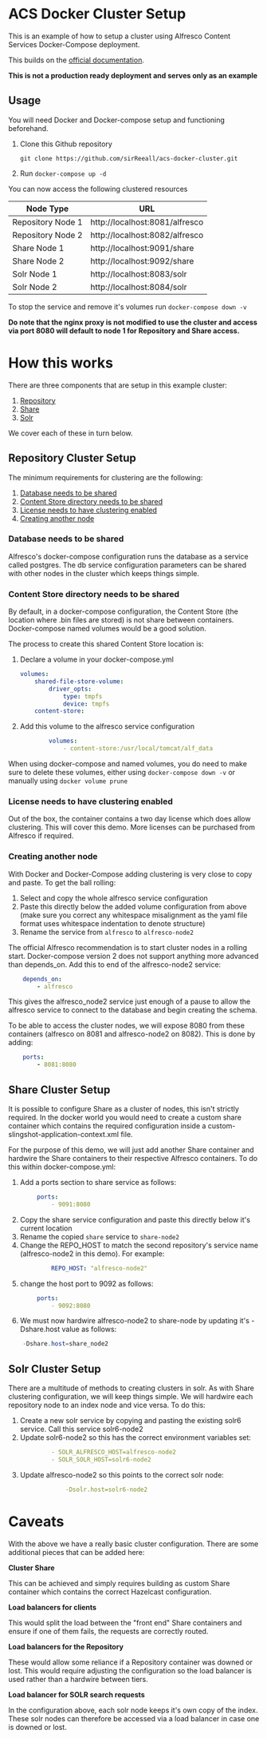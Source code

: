 # ACS Docker Cluster Setup

This is an example of how to setup a cluster using Alfresco Content Services Docker-Compose deployment.

This builds on the [official documentation](https://docs.alfresco.com/6.2/concepts/ha-intro.html).

**This is not a production ready deployment and serves only as an example**

## Usage

You will need Docker and Docker-compose setup and functioning beforehand.

1. Clone this Github repository

   `git clone https://github.com/sirReeall/acs-docker-cluster.git`

2. Run `docker-compose up -d`

You can now access the following clustered resources

Node Type | URL
--- | ---
Repository Node 1 | http://localhost:8081/alfresco
Repository Node 2 | http://localhost:8082/alfresco
Share Node 1 | http://localhost:9091/share
Share Node 2 | http://localhost:9092/share
Solr Node 1 | http://localhost:8083/solr
Solr Node 2 | http://localhost:8084/solr

To stop the service and remove it's volumes run `docker-compose down -v`

**Do note that the nginx proxy is not modified to use the cluster and access via port 8080 will default to node 1 for Repository and Share access.**


# How this works

There are three components that are setup in this example cluster:

1. [Repository](#Repository-Cluster-Setup)
2. [Share](#Share-Cluster-Setup)
3. [Solr](#Solr-Cluster-Setup)

We cover each of these in turn below.

## Repository Cluster Setup

The minimum requirements for clustering are the following:

1. [Database needs to be shared](#Database-needs-to-be-shared)
2. [Content Store directory needs to be shared](#Content-Store-directory-needs-to-be-shared)
3. [License needs to have clustering enabled](#License-needs-to-have-clustering-enabled)
4. [Creating another node](#Creating-another-node)

### Database needs to be shared

Alfresco's docker-compose configuration runs the database as a service called postgres. The db service configuration parameters can be shared with other nodes in the cluster which keeps things simple.

### Content Store directory needs to be shared

By default, in a docker-compose configuration, the Content Store (the location where .bin files are stored) is not share between containers. Docker-compose named volumes would be a good solution.

The process to create this shared Content Store location is:

1. Declare a volume in your docker-compose.yml
    ```yaml
    volumes:
        shared-file-store-volume:
            driver_opts:
                type: tmpfs
                device: tmpfs
        content-store:
    ```

2. Add this volume to the alfresco service configuration
    ```yaml
            volumes: 
                - content-store:/usr/local/tomcat/alf_data
    ```

When using docker-compose and named volumes, you do need to make sure to delete these volumes, either using `docker-compose down -v` or manually using `docker volume prune`

### License needs to have clustering enabled

Out of the box, the container contains a two day license which does allow clustering. This will cover this demo. More licenses can be purchased from Alfresco if required.

### Creating another node

With Docker and Docker-Compose adding clustering is very close to copy and paste. To get the ball rolling:
1. Select and copy the whole alfresco service configuration
2. Paste this directly below the added volume configuration from above (make sure you correct any whitespace misalignment as the yaml file format uses whitespace indentation to denote structure)
3. Rename the service from `alfresco` to `alfresco-node2`

The official Alfresco recommendation is to start cluster nodes in a rolling start. Docker-compose version 2 does not support anything more advanced than depends_on. Add this to end of the alfresco-node2 service:
```yaml
    depends_on: 
        - alfresco
```

This gives the alfresco_node2 service just enough of a pause to allow the alfresco service to connect to the database and begin creating the schema.

To be able to access the cluster nodes, we will expose 8080 from these containers (alfresco on 8081 and alfresco-node2 on 8082). This is done by adding:

```yaml
    ports: 
        - 8081:8080
```

## Share Cluster Setup

It is possible to configure Share as a cluster of nodes, this isn't strictly required. In the docker world you would need to create a custom share container which contains the required configuration inside a custom-slingshot-application-context.xml file. 

For the purpose of this demo, we will just add another Share container and hardwire the Share containers to their respective Alfresco containers. To do this within docker-compose.yml:
1. Add a ports section to share service as follows:
```yaml
        ports:
            - 9091:8080
```
2. Copy the share service configuration and paste this directly below it's current location
3. Rename the copied `share` service to `share-node2`
4. Change the REPO_HOST to match the second repository's service name (alfresco-node2 in this demo). For example:
```yaml
            REPO_HOST: "alfresco-node2"
```
5. change the host port to 9092 as follows:
```yaml
        ports: 
            - 9092:8080
```
6. We must now hardwire alfresco-node2 to share-node by updating it's -Dshare.host value as follows:
```java
    -Dshare.host=share_node2
```

## Solr Cluster Setup

There are a multitude of methods to creating clusters in solr. As with Share clustering configuration, we will keep things simple. We will hardwire each repository node to an index node and vice versa. To do this:

1. Create a new solr service by copying and pasting the existing solr6 service. Call this service solr6-node2
2. Update solr6-node2 so this has the correct environment variables set:
```yaml
            - SOLR_ALFRESCO_HOST=alfresco-node2
            - SOLR_SOLR_HOST=solr6-node2
```
3. Update alfresco-node2 so this points to the correct solr node:
```yaml
                -Dsolr.host=solr6-node2
```

# Caveats

With the above we have a really basic cluster configuration. There are some additional pieces that can be added here:

**Cluster Share**

This can be achieved and simply requires building as custom Share container which contains the correct Hazelcast configuration.

**Load balancers for clients**

This would split the load between the "front end" Share containers and ensure if one of them fails, the requests are correctly routed.
	
**Load balancers for the Repository**

These would allow some reliance if a Repository container was downed or lost. This would require adjusting the configuration so the load balancer is used rather than a hardwire between tiers.

**Load balancer for SOLR search requests**

In the configuration above, each solr node keeps it's own copy of the index. These solr nodes can therefore be accessed via a load balancer in case one is downed or lost.
